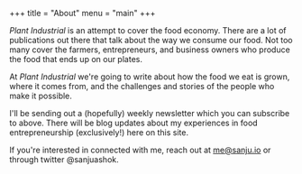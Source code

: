 +++
title = "About"
menu = "main"
+++

*Plant Industrial* is an attempt to cover the food economy. There are a lot of publications out there that talk about the way we consume our food. Not too many cover the farmers, entrepreneurs, and business owners who produce the food that ends up on our plates. 

At *Plant Industrial* we're going to write about how the food we eat is grown, where it comes from, and the challenges and stories of the people who make it possible.

I'll be sending out a (hopefully) weekly newsletter which you can subscribe to above. There will be blog updates about my experiences in food entrepreneurship (exclusively!) here on this site.

If you're interested in connected with me, reach out at me@sanju.io or through twitter @sanjuashok.
